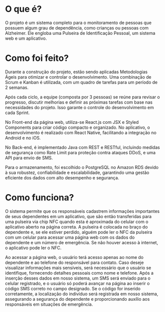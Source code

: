 # **O que é?**

O projeto é um sistema completo para o monitoramento de pessoas que possuem
algum grau de dependência, como crianças ou pessoas com Alzheimer. Ele engloba
uma Pulseira de Identificação Pessoal, um sistema web e um aplicativo.

# **Como foi feito?**

Durante a construção do projeto, estão sendo aplicadas Metodologias Ágeis para
otimizar e controlar o desenvolvimento. Uma combinação de Scrum e Kanban é
utilizada, com um quadro de tarefas para um período de 2 semanas.

Após cada ciclo, a equipe (composta por 3 pessoas) se reúne para revisar o
progresso, discutir melhorias e definir as próximas tarefas com base nas
necessidades do projeto. Isso garante o controle do desenvolvimento em cada
Sprint.

No Front-end da página web, utiliza-se React.js com JSX e Styled Components para
criar código compacto e organizado. No aplicativo, o desenvolvimento é realizado
com React Native, facilitando a integração no Android e no iOS.

No Back-end, é implementado Java com REST e RESTful, incluindo medidas de
segurança como Rate Limit para proteção contra ataques DDoS, e uma API para
envio de SMS.

Para o armazenamento, foi escolhido o PostgreSQL no Amazon RDS devido à sua
robustez, confiabilidade e escalabilidade, garantindo uma gestão eficiente dos
dados com alto desempenho e segurança.

# **Como funciona?**

O sistema permite que os responsáveis cadastrem informações importantes de
seus dependentes em um aplicativo, que são então transferidas para uma
pulseira via chip NFC quando esta é aproximada do celular com o aplicativo
aberto na página correta. A pulseira é colocada no braço do dependente e, se ele
estiver perdido, alguém pode ler o NFC da pulseira com um celular para acessar
uma página web com os dados do dependente e um número de emergência. Se
não houver acesso à internet, o aplicativo pode ler o NFC.

Ao acessar a página web, o usuário terá acesso apenas ao nome do dependente
e ao telefone do responsável para contato. Caso deseje visualizar informações
mais sensíveis, será necessário que o usuário se identifique, fornecendo detalhes
pessoais como nome e telefone. Após a inserção desses dados em nosso
sistema, um SMS será enviado para o celular registrado, e o usuário só poderá
avançar na página ao inserir o código SMS correto no campo designado. Se o
código for inserido corretamente, a localização do indivíduo será registrada em
nosso sistema, assegurando a segurança do dependente e proporcionando
auxílio aos responsáveis em situações de emergência.
